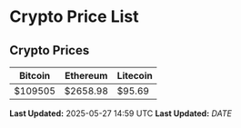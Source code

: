 # Crypto Price List

## Crypto Prices
| Bitcoin | Ethereum | Litecoin |
| ------- | -------- | -------- |
| $109505 | $2658.98 | $95.69 |
**Last Updated:** 2025-05-27 14:59 UTC
**Last Updated:** $DATE$

